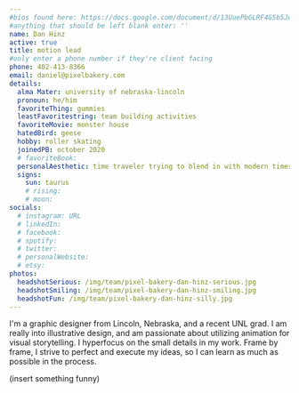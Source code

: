 ```yaml
---
#bios found here: https://docs.google.com/document/d/13UuePbGLRF4G5b5JoEe2Vua3NukZ1-QwRW4Oisnd8lI/edit#
#anything that should be left blank enter: ''
name: Dan Hinz
active: true
title: motion lead
#only enter a phone number if they're client facing
phone: 402-413-8366
email: daniel@pixelbakery.com
details:
  alma Mater: university of nebraska-lincoln
  pronoun: he/him
  favoriteThing: gummies
  leastFavoritestring: team building activities
  favoriteMovie: monster house
  hatedBird: geese
  hobby: roller skating
  joinedPB: october 2020
  # favoriteBook:
  personalAesthetic: time traveler trying to blend in with modern times
  signs:
    sun: taurus
    # rising:
    # moon:
socials:
  # instagram: URL
  # linkedIn:
  # facebook:
  # spotify:
  # twitter:
  # personalWebsite:
  # etsy:
photos:
  headshotSerious: /img/team/pixel-bakery-dan-hinz-serious.jpg
  headshotSmiling: /img/team/pixel-bakery-dan-hinz-smiling.jpg
  headshotFun: /img/team/pixel-bakery-dan-hinz-silly.jpg
---
```


I'm a graphic designer from Lincoln, Nebraska, and a recent UNL grad. I am really into illustrative design, and am passionate about utilizing animation for visual storytelling. I hyperfocus on the small details in my work. Frame by frame, I strive to perfect and execute my ideas, so I can learn as much as possible in the process.

(insert something funny)
